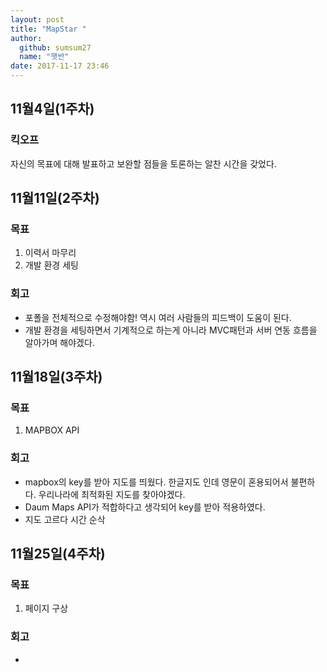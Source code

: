 ```yaml
---
layout: post
title: "MapStar "
author: 
  github: sumsum27
  name: "햇반"
date: 2017-11-17 23:46
---
```


## 11월4일(1주차) 

### 킥오프

자신의 목표에 대해 발표하고 보완할 점들을 토론하는 알찬 시간을 갖었다. 



## 11월11일(2주차) 

### 목표

1. 이력서 마무리 
2. 개발 환경 세팅 

### 회고 

- 포폴을 전체적으로 수정해야함! 역시 여러 사람들의 피드백이 도움이 된다.
- 개발 환경을 세팅하면서 기계적으로 하는게 아니라 MVC패턴과 서버 연동 흐름을 알아가며 해야겠다. 



## 11월18일(3주차) 

### 목표

1. MAPBOX API 

### 회고 

- mapbox의 key를 받아 지도를 띄웠다. 한글지도 인데 영문이 혼용되어서 불편하다. 우리나라에 최적화된 지도를 찾아야겠다.
- Daum Maps API가 적합하다고 생각되어 key를 받아 적용하였다. 
- 지도 고르다 시간 순삭

## 11월25일(4주차) 

### 목표

1. 페이지 구상

### 회고 

-  
